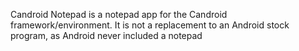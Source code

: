 Candroid Notepad is a notepad app for the Candroid framework/environment. It is not a replacement to an Android stock program, as Android never included a notepad

